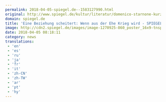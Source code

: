 ```yaml
---
permalink: 2018-04-05-spiegel.de--1583127990.html
original: http://www.spiegel.de/kultur/literatur/domenico-starnone-kurzroman-auf-immer-verbunden-rezensiert-a-1201003.html#ref=rss
domain: spiegel.de
title: 'Eine Beziehung scheitert: Wenn aus der Ehe Krieg wird - SPIEGEL ONLINE - Kultur'
image: http://cdn2.spiegel.de/images/image-1270925-860_poster_16x9-tnsp-1270925.jpg
date: 2018-04-05 08:18:11
category: news
translations: 
 - 'en'
 - 'es'
 - 'ru'
 - 'ja'
 - 'fr'
 - 'it'
 - 'zh-CN'
 - 'zh-TW'
 - 'ar'
 - 'pt'
 - 'hy'
---
```


